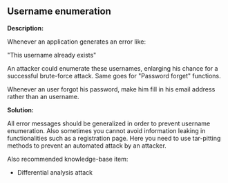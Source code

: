 Username enumeration
-------

**Description:**

Whenever an application generates an error like:

"This username already exists"

An attacker could enumerate these usernames, enlarging his chance for a successful
brute-force attack. Same goes for "Password forget" functions.

Whenever an user forgot his password, make him fill in his email address
rather than an username.


**Solution:**

All error messages should be generalized in order to prevent username enumeration.
Also sometimes you cannot avoid information leaking in functionalities such as a
registration page. Here you need to use tar-pitting methods to prevent an automated
attack by an attacker.

Also recommended knowledge-base item:

- Differential analysis attack
